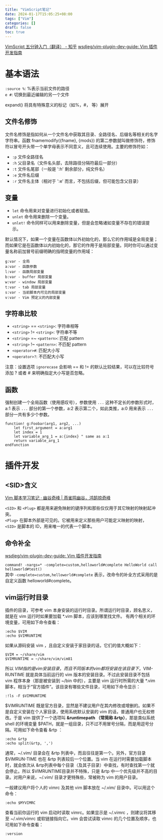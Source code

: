 ```yaml
---
title: "VimScript笔记"
date: 2024-01-17T15:05:25+08:00
tags: ["Vim"]
categories: []
draft: false
toc: true
---
```


[VimScript 五分钟入门（翻译） - 知乎](https://zhuanlan.zhihu.com/p/37352209)
[wsdjeg/vim-plugin-dev-guide: Vim 插件开发指南](https://github.com/wsdjeg/vim-plugin-dev-guide)

# 基本语法
`:source %`: %表示当前文件的路径  
`e #`: 切换到最近编辑的另一个文件

expand() 将具有特殊意义的标记（如%，#，<cword> 等）展开

## 文件名修饰

文件名修饰是指如何从一个文件名中获取其目录、全路径名、后缀名等相关的名字字符串。函数 fnamemodify({fname}, {mods}) 的第二参数就叫做修饰符，修饰符以冒号开头带一个单字母表示不同意义，且可连续使用。主要的修饰符如：
- `:p` 文件全路径名
- `:h` 父目录名（文件名头部，去除路径分隔符最后一部分）
- `:t` 文件名尾部（一般是 ':h' 剩余部分，纯文件名）
- `:e` 文件名后缀
- `:r` 文件名主体（相对于 ':e' 而言，不包括后缀，但可能包含父目录）
## 变量
- `let` 命令用来对变量进行初始化或者赋值。
- `unlet` 命令用来删除一个变量。
- `unlet!` 命令同样可以用来删除变量，但是会忽略诸如变量不存在的错误提示。

默认情况下，如果一个变量在函数体以外初始化的，那么它的作用域是全局变量；而如果它是在函数体以内初始化的，那它的作用于是局部变量。同时你可以通过变量名称前加冒号前缀明确的指明变量的作用域：

```text
g:var - 全局
a:var - 函数参数
l:var - 函数局部变量
b:var - buffer 局部变量
w:var - window 局部变量
t:var - tab 局部变量
s:var - 当前脚本内可见的局部变量
v:var - Vim 预定义的内部变量
```
## 字符串比较
- `<string>` == `<string>`: 字符串相等
- `<string>` != `<string>`: 字符串不等
- `<string>` =~ `<pattern>`: 匹配 pattern
- `<string>` !~ `<pattern>`: 不匹配 pattern
- `<operator>#`: 匹配大小写
- `<operator>?`: 不匹配大小写

注意：设置选项 `ignorecase` 会影响 == 和 != 的默认比较结果，可以在比较符号添加 ? 或者 # 来明确指定大小写是否忽略。
## 函数
强制创建一个全局函数（使用感叹号），参数使用 `...` 这种不定长的参数形式时，a:1 表示 `...` 部分的第一个参数，a:2 表示第二个，如此类推，a:0 用来表示 `...` 部分一共有多少个参数。
```vim
function! g:Foobar(arg1, arg2, ...)
    let first_argument = a:arg1
    let index = 1
    let variable_arg_1 = a:{index} " same as a:1
    return variable_arg_1
endfunction
```

# 插件开发
## \<SID\>含义
[Vim 脚本学习笔记 · 幽谷奇峰 | 燕雀鸣幽谷，鸿鹄掠奇峰](https://yysfire.github.io/vim/vimscript-note.html)

`<SID>` 和 `<Plug>` 都是用来避免映射的键序列和那些仅仅用于其它映射的映射起冲突。  
`<Plug>` 在脚本外部是可见的。它被用来定义那些用户可能定义映射的映射，  
`<SID>` 是脚本的 ID，用来唯一的代表一个脚本。

## 命令补全
[wsdjeg/vim-plugin-dev-guide: Vim 插件开发指南](https://github.com/wsdjeg/vim-plugin-dev-guide)

`command! -nargs=* -complete=custom,helloworld#complete HelloWorld call helloworld#test()`  
其中 `-complete=custom,helloworld#complete` 表示，改命令的补全方式采用的是自定义函数 helloworld#complete。

## vim运行时目录
插件的目录，可参考 vim 本身安装的运行时目录。所谓运行时目录，顾名思义，就是在 vim 运行时如果要加载 *.vim 脚本，应该到哪里找文件。
有两个相关的环境变量，可用如下命令查看：

```vim
:echo $VIM
:echo $VIMRUNTIME
```
如果从源码安装 vim ，且自定义安装于家目录的话，它们的值大概如下：
```
$VIM = ~/share/vim
$VIMRUNTIME = ~/share/vim/vim81
```
所以 $VIM 指的是 vim 安装目录，而且不同版本的 vim 都将安装在该目录下，$VIM-RUNTIME 就是具体当前运行的 vim 版本的安装目录。不过此安装目录不包括 vim 程序本身（那是被安装到 ~/bin 中的），主要是 vim 运行时所需的大量 *.vim 脚本，相当于“官方插件”。该目录有哪些文件目录，可用如下命令显示：
```
:!ls -F $VIMRUNTIME
```
$VIMRUNTIME 既是官方目录，显然是不建议用户在其内修改或增删的。如果不是自定义安装在个人家目录，使用系统默认安装的 vim 的话，普通用户也无权修改。于是 vim 提供了一个选项叫 **&runtimepath （常简称 &rtp）**，那是类似系统 shell 的环境变量 $PATH，就是一组目录，只不过不用冒号分隔，而是用逗号分隔。可用如下命令查看 &rtp ：
```
:echo &rtp
:echo split(&rtp, ',')
```
通常，~/.vim/ 目录会在 &rtp 列表中，而且往往是第一个。另外，官方目录 $VIMRUN-TIME 也在 &rtp 列表较后一个位置。当 vim 在运行时需要加载脚本时，就会依次从 &rtp列表中每个目录（及其子目录）中查找，有时查找第一个就会停止。所以 $VIMRUNTIME目录并不特殊，只是 &rtp 中一个优先级并不高的目录。对用户来说，~/.vim/ 目录才更特殊些，常被称为 vim 的用户目录。

一般建议用户将个人的 vimrc 及其他 vim 脚本放在 ~/.vim/ 目录中。可以用这个命令：
```
:echo $MYVIMRC
```
查看当前你运行的 vim 启动时读取 vimrc。如果显示是 ~/.vimrc ，则建议将其移至 ~/.vim/vimrc 或软链接指向它。vim 会尝试读取 vimrc 的几个位置及顺序，也可用如下命令查看：
```
:version
```